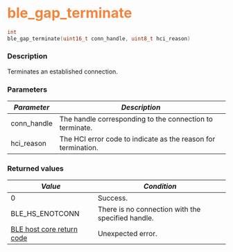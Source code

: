 ## <font color="#F2853F" style="font-size:24pt">ble\_gap\_terminate</font>

```c
int
ble_gap_terminate(uint16_t conn_handle, uint8_t hci_reason)
```

### Description

Terminates an established connection. 

### Parameters

| *Parameter* | *Description* |
|-------------|---------------|
| conn\_handle | The handle corresponding to the connection to terminate. |
| hci\_reason | The HCI error code to indicate as the reason for termination. |

### Returned values

| *Value* | *Condition* |
|---------|-------------|
| 0 | Success. |
| BLE\_HS\_ENOTCONN | There is no connection with the specified handle. |
| [BLE host core return code](../../ble_hs_return_codes/#return-codes-core) | Unexpected error. |
